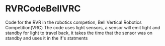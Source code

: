 # RVRCodeBellVRC
Code for the RVR in the robotics competion, Bell Vertical Robotics Competition(VRC)
The code uses light sensors, a sensor will emit light and standby for light to travel back, it takes the time that the sensor was on standby and uses it in the if's statments
